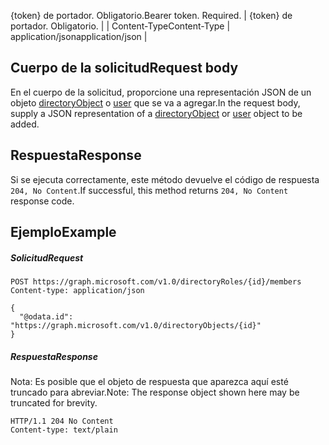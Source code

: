 <span data-ttu-id="cd26c-p101">{token} de portador. Obligatorio.</span><span class="sxs-lookup"><span data-stu-id="cd26c-p101">Bearer token. Required.</span></span>  | {token} de portador. Obligatorio. |
| <span data-ttu-id="cd26c-114">Content-Type</span><span class="sxs-lookup"><span data-stu-id="cd26c-114">Content-Type</span></span>  | <span data-ttu-id="cd26c-115">application/json</span><span class="sxs-lookup"><span data-stu-id="cd26c-115">application/json</span></span>  |

## <span data-ttu-id="cd26c-116">Cuerpo de la solicitud</span><span class="sxs-lookup"><span data-stu-id="cd26c-116">Request body</span></span>
<a id="request-body" class="xliff"></a>
<span data-ttu-id="cd26c-117">En el cuerpo de la solicitud, proporcione una representación JSON de un objeto [directoryObject](../resources/directoryobject.md) o [user](../resources/user.md) que se va a agregar.</span><span class="sxs-lookup"><span data-stu-id="cd26c-117">In the request body, supply a JSON representation of a [directoryObject](../resources/directoryobject.md) or [user](../resources/user.md) object to be added.</span></span>

## <span data-ttu-id="cd26c-118">Respuesta</span><span class="sxs-lookup"><span data-stu-id="cd26c-118">Response</span></span>
<a id="response" class="xliff"></a>
<span data-ttu-id="cd26c-119">Si se ejecuta correctamente, este método devuelve el código de respuesta `204, No Content`.</span><span class="sxs-lookup"><span data-stu-id="cd26c-119">If successful, this method returns `204, No Content` response code.</span></span>

## <span data-ttu-id="cd26c-120">Ejemplo</span><span class="sxs-lookup"><span data-stu-id="cd26c-120">Example</span></span>
<a id="example" class="xliff"></a>
##### <span data-ttu-id="cd26c-121">Solicitud</span><span class="sxs-lookup"><span data-stu-id="cd26c-121">Request</span></span>
<a id="request" class="xliff"></a>

<!-- {
  "blockType": "request",
  "name": "create_directoryobject_from_directoryrole"
}-->
```http
POST https://graph.microsoft.com/v1.0/directoryRoles/{id}/members
Content-type: application/json

{
  "@odata.id": "https://graph.microsoft.com/v1.0/directoryObjects/{id}"
}
```

##### <span data-ttu-id="cd26c-122">Respuesta</span><span class="sxs-lookup"><span data-stu-id="cd26c-122">Response</span></span>
<a id="response" class="xliff"></a>
<span data-ttu-id="cd26c-123">Nota: Es posible que el objeto de respuesta que aparezca aquí esté truncado para abreviar.</span><span class="sxs-lookup"><span data-stu-id="cd26c-123">Note: The response object shown here may be truncated for brevity.</span></span> 
<!-- {
  "blockType": "response",
  "truncated": true,
  "@odata.type": "microsoft.graph.directoryObject"
} -->
```http
HTTP/1.1 204 No Content
Content-type: text/plain

```

<!-- uuid: 8fcb5dbc-d5aa-4681-8e31-b001d5168d79
2015-10-25 14:57:30 UTC -->
<!-- {
  "type": "#page.annotation",
  "description": "Create member",
  "keywords": "",
  "section": "documentation",
  "tocPath": ""
}-->